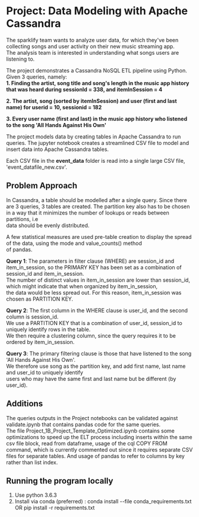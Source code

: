 # Project: Data Modeling with Apache Cassandra

The sparklify team wants to analyze user data, for which they've been collecting songs and user activity on their new music streaming app.  
The analysis team is interested in understanding what songs users are listening to. 

The project demonstrates a Cassandra NoSQL ETL pipeline using Python. Given 3 queries, namely:  
**1. Finding the artist, song title and song's length in the music app history that was heard during sessionId = 338, and itemInSession  = 4**

**2. The artist, song (sorted by itemInSession) and user (first and last name) for userid = 10, sessionid = 182**
    
**3. Every user name (first and last) in the music app history who listened to the song 'All Hands Against His Own'** 

The project models data by creating tables in Apache Cassandra to run queries. The jupyter notebook creates a streamlined CSV file to model and insert data into Apache Cassandra tables.

Each CSV file in the **event_data** folder is read into a single large CSV file, 'event_datafile_new.csv'.

## Problem Approach

In Cassandra, a table should be modelled after a single query. Since there are 3 queries, 3 tables are created.
The partition key also has to be chosen in a way that it minimizes the number of lookups or reads between partitions, i.e  
data should be evenly distributed.

A few statistical measures are used pre-table creation to display the spread of the data, using the mode and value_counts() method  
of pandas.

**Query 1**: The parameters in filter clause (WHERE) are session_id and item_in_session, so the PRIMARY KEY has been set as a combination of session_id and item_in_session.  
The number of distinct values in item_in_session are lower than session_id, which might indicate that when organized by item_in_session,  
the data would be less spread out. For this reason, item_in_session was chosen as PARTITION KEY.

**Query 2**: The first column in the WHERE clause is user_id, and the second column is session_id.  
We use a PARTITION KEY that is a combination of user_id, session_id to uniquely identify rows in the table.  
We then require a clustering column, since the query requires it to be ordered by item_in_session.

**Query 3**: The primary filtering clause is those that have listened to the song 'All Hands Against His Own'.  
We therefore use song as the partition key, and add first name, last name and user_id to uniquely identify   
users who may have the same first and last name but be different (by user_id).


## Additions

The queries outputs in the Project notebooks can be validated against validate.ipynb that contains pandas code for the same queries.  
The file Project_1B_Project_Template_Optimized.ipynb contains some optimizations to speed up the ELT process including inserts within the same    
csv file block, read from dataframe, usage of the cql COPY FROM command, which is currently commented out since it requires separate CSV  
files for separate tables. And usage of pandas to refer to columns by key rather than list index.

## Running the program locally
1. Use python 3.6.3
2. Install via conda (preferred) :  conda install --file conda_requirements.txt OR pip install -r requirements.txt
